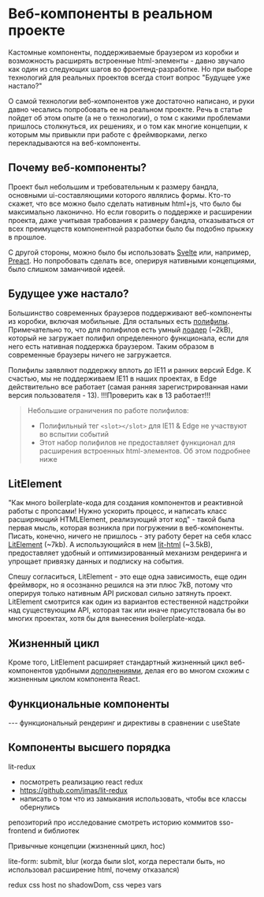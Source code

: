 # Веб-компоненты в реальном проекте

Кастомные компоненты, поддерживаемые браузером из коробки и возможность расширять встроенные html-элементы - давно звучало как один из следующих шагов во фронтенд-разработке. Но при выборе технологий для реальных проектов всегда стоит вопрос "Будущее уже настало?"

О самой технологии веб-компонентов уже достаточно написано, и руки давно чесались попробовать ее на реальном проекте. Речь в статье пойдет об этом опыте (а не о технологии), о том с какими проблемами пришлось столкнуться, их решениях, и о том как многие концепции, к которым мы привыкли при работе с фреймворками, легко перекладываются на веб-компоненты. 


## Почему веб-компоненты? 
Проект был небольшим и требовательным к размеру бандла, основными ui-составляющими которого являлись формы. Кто-то скажет, что все можно было сделать нативным html+js, что было бы максимально лаконично. Но если говорить о поддержке и расширении проекта, даже учитывая трабования к размеру бандла, отказываться от всех преимуществ компонентной разработки было бы подобно прыжку в прошлое.

С другой стороны, можно было бы использовать [Svelte](https://github.com/sveltejs/svelte) или, например, [Preact](https://github.com/preactjs/preact). Но попробовать сделать все, оперируя нативными концепциями, было слишком заманчивой идеей. 


## Будущее уже настало? 
Большинство современных браузеров поддерживают веб-компоненты из коробки, включая мобильные. Для остальных есть [полифилы](https://www.npmjs.com/package/@webcomponents/webcomponentsjs). Примечательно то, что для полифилов есть умный [лоадер](https://www.npmjs.com/package/@webcomponents/webcomponentsjs#using-webcomponents-loaderjs) (~2kB), который не загружает полифил определенного функционала, если для него есть нативная поддержка браузером. Таким образом в современные браузеры ничего не загружается.

Полифилы заявляют поддержку вплоть до IE11 и ранних версий Edge. К счастью, мы не поддерживаем IE11 в наших проектах, в Edge действительно все работает (самая ранняя зарегистрированная нами версия пользователя - 13). !!!Проверить как в 13 работает!!!

> Небольшие ограничения по работе полифилов:
> - Полифильный тег ```<slot></slot>``` для IE11 & Edge не участвуют во вспытии событий
> - Этот набор полифилов не предоставляет функционал для расширения встроенных html-элементов. Об этом подробнее ниже  


## LitElement
"Как много boilerplate-кода для создания компонентов и реактивной работы с пропсами! Нужно ускорить процесс, и написать класс расширяющий HTMLElement, реализующий этот код" - такой была первая мысль, которая возникла при погружении в веб-компоненты. Писать, конечно, ничего не пришлось - эту работу берет на себя класс [LitElement](https://lit-element.polymer-project.org/) (~7kb). А использующийся в нем [lit-html](https://lit-html.polymer-project.org/) (~3.5kB), предоставляет удобный и оптимизированный механизм рендеринга и упрощает привязку данных и подписку на события. 

Спешу согласиться, LitElement - это еще одна зависимость, еще один фреймворк, но я осознанно решился на эти плюс 7kB, потому что оперируя только нативным API рисковал сильно затянуть проект. LitElement смотрится как один из вариантов естественной надстройки над существующим API, которая так или иначе присутствовала бы во многих проектах, хотя бы для вынесения boilerplate-кода.

## Жизненный цикл
Кроме того, LitElement расширяет стандартный жизненный цикл веб-компонентов удобными [дополнениями](https://lit-element.polymer-project.org/guide/lifecycle), делая его во многом схожим с жизненным циклом компонента React.


## Функциональные компоненты
--- функциональный рендеринг и директивы в сравнении с useState
 
  
## Компоненты высшего порядка
lit-redux
- посмотреть реализацию react redux
- https://github.com/jmas/lit-redux
- написать о том что из замыкания использовать, чтобы все классы обернулись





репозиторий про исследование
смотреть историю коммитов sso-frontend и библиотек

Привычные концепции (жизненный цикл, hoc) 

lite-form: submit, blur 
(когда были slot, когда перестали быть, но использовал расширение html, почему отказался)

redux
css host
no shadowDom, css через vars
